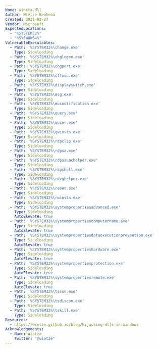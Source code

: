 ```yaml
---
Name: winsta.dll
Author: Wietze Beukema
Created: 2021-02-27
Vendor: Microsoft
ExpectedLocations:
  - "%SYSTEM32%"
  - "%SYSWOW64%"
VulnerableExecutables:
  - Path: '%SYSTEM32%\change.exe'
    Type: Sideloading
  - Path: '%SYSTEM32%\chglogon.exe'
    Type: Sideloading
  - Path: '%SYSTEM32%\chgport.exe'
    Type: Sideloading
  - Path: '%SYSTEM32%\ctfmon.exe'
    Type: Sideloading
  - Path: '%SYSTEM32%\displayswitch.exe'
    Type: Sideloading
  - Path: '%SYSTEM32%\msg.exe'
    Type: Sideloading
  - Path: '%SYSTEM32%\musnotification.exe'
    Type: Sideloading
  - Path: '%SYSTEM32%\query.exe'
    Type: Sideloading
  - Path: '%SYSTEM32%\quser.exe'
    Type: Sideloading
  - Path: '%SYSTEM32%\qwinsta.exe'
    Type: Sideloading
  - Path: '%SYSTEM32%\rdpclip.exe'
    Type: Sideloading
  - Path: '%SYSTEM32%\rdpsa.exe'
    Type: Sideloading
  - Path: '%SYSTEM32%\rdpsauachelper.exe'
    Type: Sideloading
  - Path: '%SYSTEM32%\rdpshell.exe'
    Type: Sideloading
  - Path: '%SYSTEM32%\rdvghelper.exe'
    Type: Sideloading
  - Path: '%SYSTEM32%\reset.exe'
    Type: Sideloading
  - Path: '%SYSTEM32%\rwinsta.exe'
    Type: Sideloading
  - Path: '%SYSTEM32%\systempropertiesadvanced.exe'
    Type: Sideloading
    AutoElevate: true
  - Path: '%SYSTEM32%\systempropertiescomputername.exe'
    Type: Sideloading
    AutoElevate: true
  - Path: '%SYSTEM32%\systempropertiesdataexecutionprevention.exe'
    Type: Sideloading
    AutoElevate: true
  - Path: '%SYSTEM32%\systempropertieshardware.exe'
    Type: Sideloading
    AutoElevate: true
  - Path: '%SYSTEM32%\systempropertiesprotection.exe'
    Type: Sideloading
    AutoElevate: true
  - Path: '%SYSTEM32%\systempropertiesremote.exe'
    Type: Sideloading
    AutoElevate: true
  - Path: '%SYSTEM32%\tscon.exe'
    Type: Sideloading
  - Path: '%SYSTEM32%\tsdiscon.exe'
    Type: Sideloading
  - Path: '%SYSTEM32%\tskill.exe'
    Type: Sideloading
Resources:
  - https://wietze.github.io/blog/hijacking-dlls-in-windows
Acknowledgements:
  - Name: Wietze
    Twitter: "@wietze"
---
```


